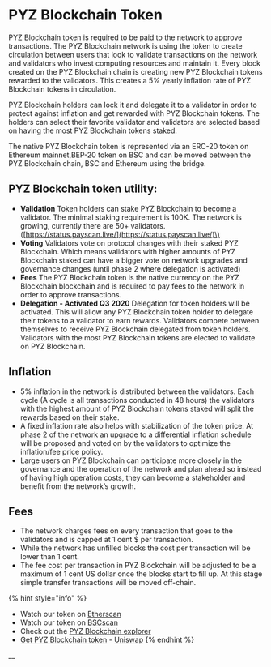 # PYZ Blockchain Token

PYZ Blockchain token is required to be paid to the network to approve transactions. The PYZ Blockchain network is using the token to create circulation between users that look to validate transactions on the network and validators who invest computing resources and maintain it. Every block created on the PYZ Blockchain chain is creating new PYZ Blockchain tokens rewarded to the validators. This creates a 5% yearly inflation rate of PYZ Blockchain tokens in circulation.

PYZ Blockchain holders can lock it and delegate it to a validator in order to protect against inflation and get rewarded with PYZ Blockchain tokens. The holders can select their favorite validator and validators are selected based on having the most PYZ Blockchain tokens staked.

The native PYZ Blockchain token is represented via an ERC-20 token on Ethereum mainnet,BEP-20 token on BSC and can be moved between the PYZ Blockchain chain, BSC and Ethereum using the bridge.

## PYZ Blockchain token utility:

* **Validation** Token holders can stake PYZ Blockchain to become a validator. The minimal staking requirement is 100K. The network is growing, currently there are 50+ validators. \([https://status.payscan.live/](https://status.payscan.live/)\)
* **Voting** Validators vote on protocol changes with their staked PYZ Blockchain. Which means validators with higher amounts of PYZ Blockchain staked can have a bigger vote on network upgrades and governance changes \(until phase 2 where delegation is activated\)
* **Fees** The PYZ Blockchain token is the native currency on the PYZ Blockchain blockchain and is required to pay fees to the network in order to approve transactions.
* **Delegation - Activated Q3 2020** Delegation for token holders will be activated. This will allow any PYZ Blockchain token holder to delegate their tokens to a validator to earn rewards. Validators compete between themselves to receive PYZ Blockchain delegated from token holders. Validators with the most PYZ Blockchain tokens are elected to validate on PYZ Blockchain.

## **Inflation**

* 5% inflation in the network is distributed between the validators. Each cycle \(A cycle is all transactions conducted in 48 hours\) the validators with the highest amount of PYZ Blockchain tokens staked will split the rewards based on their stake.
* A fixed inflation rate also helps with stabilization of the token price. At phase 2 of the network an upgrade to a differential inflation schedule will be proposed and voted on by the validators to optimize the inflation/fee price policy. 
* Large users on PYZ Blockchain can participate more closely in the governance and the operation of the network and plan ahead so instead of having high operation costs, they can become a stakeholder and benefit from the network’s growth. 

## **Fees**

* The network charges fees on every transaction that goes to the validators and is capped at 1 cent $ per transaction.
* While the network has unfilled blocks the cost per transaction will be lower than 1 cent. 
* The fee cost per transaction in PYZ Blockchain will be adjusted to be a maximum of 1 cent US dollar once the blocks start to fill up. At this stage simple transfer transactions will be moved off-chain.

{% hint style="info" %}
* Watch our token on [Etherscan](https://etherscan.live/token/0x970b9bb2c0444f5e81e9d0efb84c8ccdcdcaf84d)
* Watch our token on [BSCscan](https://bscscan.com/token/0x5857c96dae9cf8511b08cb07f85753c472d36ea3)
* Check out the [PYZ Blockchain explorer](https://payscan.live/)
* [Get PYZ Blockchain token](https://uniswap.exchange/swap/0x970B9bB2C0444F5E81e9d0eFb84C8ccdcdcAf84d) - [Uniswap](https://uniswap.exchange/swap?outputCurrency=0x970B9bB2C0444F5E81e9d0eFb84C8ccdcdcAf84d)
{% endhint %}

\_\_

